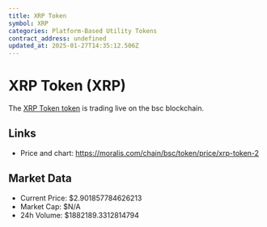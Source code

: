 ```yaml
---
title: XRP Token
symbol: XRP
categories: Platform-Based Utility Tokens
contract_address: undefined
updated_at: 2025-01-27T14:35:12.506Z
---
```


# XRP Token (XRP)
The [XRP Token token](https://moralis.com/chain/bsc/token/price/xrp-token-2) is trading live on the bsc blockchain.

## Links
- Price and chart: https://moralis.com/chain/bsc/token/price/xrp-token-2

## Market Data
- Current Price: $2.901857784626213
- Market Cap: $N/A
- 24h Volume: $1882189.3312814794
